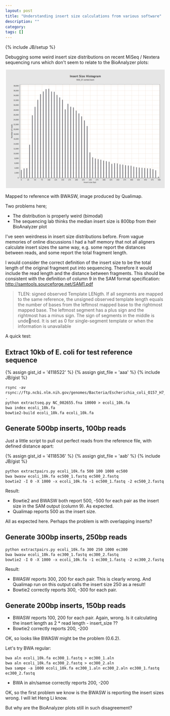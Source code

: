 ```yaml
---
layout: post
title: "Understanding insert size calculations from various software"
description: ""
category: 
tags: []
---
```

{% include JB/setup %}

Debugging some weird insert size distributions on recent MiSeq / Nextera sequencing runs which don't seem to relate to the BioAnalyzer plots:

![Weird insert sizes](/images/2012-11-20-weird_insert_sizes.png)

Mapped to reference with BWASW, image produced by Qualimap.

Two problems here;
*	The distribution is properly weird (bimodal)
*	The sequencing lab thinks the median insert size is 800bp from their BioAnalyzer plot

I've seen weirdness in insert size distributions before. From vague memories of online discussions I had a half memory that not all aligners calculate insert sizes the same way, e.g. some report the distances between reads, and some report the total fragment length. 

I would consider the correct definition of the insert size to be the total length of the original fragment put into sequencing. Therefore it would include the read length and the distance between fragments. This should be consistent with the definition of column 9 in the SAM format specification: http://samtools.sourceforge.net/SAM1.pdf

> TLEN: signed observed Template LENgth. If all segments are mapped to the same reference, the unsigned observed template length equals the number of bases from the leftmost mapped base to the rightmost mapped base. The leftmost segment has a plus sign and the rightmost has a minus sign. The sign of segments in the middle is undened. It is set as 0 for single-segment template or when the information is unavailable

A quick test:

## Extract 10kb of E. coli for test reference sequence

{% assign gist_id = '4118522' %}
{% assign gist_file = 'aaa' %}
{% include JB/gist %}

	rsync -av rsync://ftp.ncbi.nlm.nih.gov/genomes/Bacteria/Escherichia_coli_O157_H7_EDL933_uid57831/NC_002655.fna .
	python extractseq.py NC_002655.fna 10000 > ecoli_10k.fa
	bwa index ecoli_10k.fa
	bowtie2-build ecoli_10k.fa ecoli_10k.fa

## Generate 500bp inserts, 100bp reads

Just a little script to pull out perfect reads from the reference file, with defined distance apart:

{% assign gist_id = '4118536' %}
{% assign gist_file = 'aab' %}
{% include JB/gist %}

	python extractpairs.py ecoli_10k.fa 500 100 1000 ec500
	bwa bwasw ecoli_10k.fa ec500_1.fastq ec500_2.fastq
	bowtie2 -I 0 -X 1000 -x ecoli_10k.fa -1 ec500_1.fastq -2 ec500_2.fastq

Result:
*	Bowtie2 and BWASW both report 500, -500 for each pair as the insert size in the SAM output (column 9). As expected.
*	Qualimap reports 500 as the insert size.

All as expected here. Perhaps the problem is with overlapping inserts?

## Generate 300bp inserts, 250bp reads

	python extractpairs.py ecoli_10k.fa 300 250 1000 ec300
	bwa bwasw ecoli_10k.fa ec300_1.fastq ec300_2.fastq
	bowtie2 -I 0 -X 1000 -x ecoli_10k.fa -1 ec300_1.fastq -2 ec300_2.fastq

Result:
*	BWASW reports 300, 200 for each pair. This is clearly wrong. And Qualimap run on this output calls the insert size 250 as a result!
*	Bowtie2 correctly reports 300, -300 for each pair.

## Generate 200bp inserts, 150bp reads

*	BWASW reports 100, 200 for each pair. Again, wrong. Is it calculating the insert length as 2 * read length - insert_size ??
*	Bowtie2 correctly reports 200, -200

OK, so looks like BWASW might be the problem (0.6.2).

Let's try BWA regular:

	bwa aln ecoli_10k.fa ec300_1.fastq > ec300_1.aln
	bwa aln ecoli_10k.fa ec300_2.fastq > ec300_2.aln
	bwa sampe -a 1000 ecoli_10k.fa ec300_1.aln ec300_2.aln ec300_1.fastq ec300_2.fastq

*	BWA in aln/samse correctly reports 200, -200

OK, so the first problem we know is the BWASW is reporting the insert sizes wrong. I will let Heng Li know.

But why are the BioAnalyzer plots still in such disagreement?

